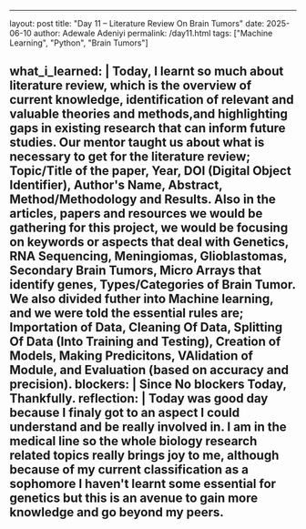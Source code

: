 ---
layout: post
title: "Day 11 – Literature Review On Brain Tumors"
date: 2025-06-10
author: Adewale Adeniyi
permalink: /day11.html
tags: ["Machine Learning", "Python", "Brain Tumors"]

what_i_learned: |
  Today, I learnt so much about literature review, which is the overview of current knowledge, identification of relevant and valuable theories and methods,and highlighting gaps in existing research that can inform future studies.
  Our mentor taught us about what is necessary to get for the literature review; Topic/Title of the paper, Year, DOI (Digital Object Identifier), Author's Name, Abstract, Method/Methodology and Results.
  Also in the articles, papers and resources we would be gathering for this project, we would be focusing on keywords or aspects that deal with Genetics, RNA Sequencing, Meningiomas, Glioblastomas, Secondary Brain Tumors, Micro Arrays that identify genes, Types/Categories of Brain Tumor.
  We also divided futher into Machine learning, and we were told the essential rules are; Importation of Data, Cleaning Of Data, Splitting Of Data (Into Training and Testing), Creation of Models, Making Predicitons, VAlidation of Module, and Evaluation (based on accuracy and precision).
blockers: |
  Since No blockers Today, Thankfully.
reflection: |
  Today was good day because I finaly got to an aspect I could understand and be really involved in. I am in the medical line so the whole biology research related topics really brings joy to me, although because of my current classification as a sophomore I haven't learnt some essential for genetics but this is an avenue to gain more knowledge and go beyond my peers.
  ---
